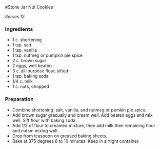 #Stone Jar Nut Cookies


*Serves 12*

### Ingredients

- 1 c. shortening
- 1 tsp. salt
- 1 tsp. vanilla
- 1 tsp. nutmeg or pumpkin pie spice
- 2 c. brown sugar
- 2 eggs, well beaten
- 3 c. all-purpose flour, sifted
- 1 tsp. baking soda
- 1/4 c. milk
- 1 c. nuts, chopped


### Preparation

- Combine shortening, salt, vanilla, and nutmeg or pumkin pie spice.
- Add brown sugar gradually and cream well. Add beaten eggs and mix well. Sift flour with baking soda.
- Add 1/2 of flour to creamed mixture, then add milk then remaining flour and nutsm mixing well.
- Drop from teaspoon on greased baking sheets. 
- Bake at 375 degrees 8 to 10 minutes. Keep in airtight container.




